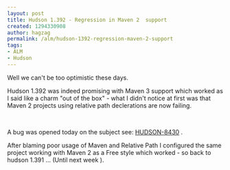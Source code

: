 ```yaml
---
layout: post
title: Hudson 1.392 - Regression in Maven 2  support
created: 1294330908
author: hagzag
permalink: /alm/hudson-1392-regression-maven-2-support
tags:
- ALM
- Hudson
---
```

<p>Well we can't be too optimistic these days.</p>
<p>Hudson 1.392 was indeed promising with Maven 3 support which worked as I said like a charm &quot;out of the box&quot; - what I didn't notice at first was that Maven 2 projects using relative path declerations are now failing.</p>
<p>&nbsp;</p>
<p>A bug was opened today on the subject see: <a href="http://issues.hudson-ci.org/browse/HUDSON-8430">HUDSON-8430</a> .</p>
<p>After blaming poor usage of Maven and Relative Path I configured the same project working with Maven 2 as a Free style which worked - so back to hudson 1.391 ... (Until next week <img src="http://www.tikalk.com/sites/all/modules/fckeditor/fckeditor/editor/images/smiley/msn/wink_smile.gif" alt="" />).</p>
<p>&nbsp;</p>
